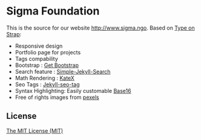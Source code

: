 # Sigma Foundation

This is the source for our website http://www.sigma.ngo. Based on [Type on Strap](https://github.com/Sylhare/Type-on-Strap):
* Responsive design
* Portfolio page for projects
* Tags compability
* Bootstrap : [Get Bootstrap](http://getbootstrap.com/)
* Search feature : [Simple-Jekyll-Search](https://github.com/christian-fei/Simple-Jekyll-Search)
* Math Rendering : [KateX](https://github.com/Khan/KaTeX)
* Seo Tags : [Jekyll-seo-tag](https://help.github.com/articles/search-engine-optimization-for-github-pages/)
* Syntax Highlighting: Easily customable [Base16](https://github.com/chriskempson/base16)
* Free of rights images from [pexels](https://www.pexels.com/)

## License

[The MIT License (MIT)](https://raw.githubusercontent.com/SigmaNgo/SigmaNgo.github.io/master/LICENSE)
